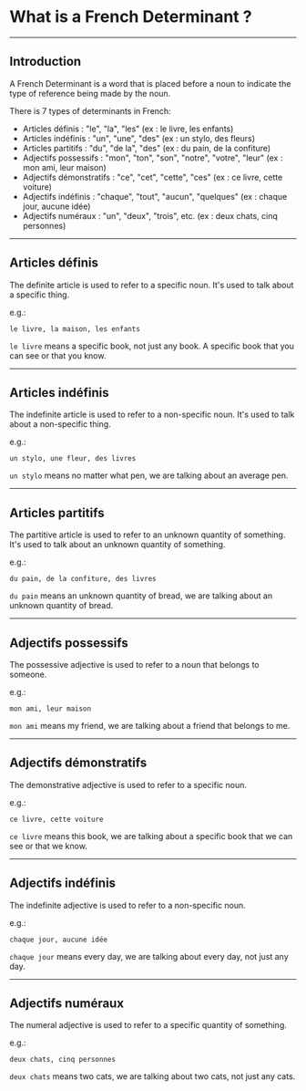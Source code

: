 # What is a French Determinant ?

---

## Introduction

A French Determinant is a word that is placed before a noun to indicate the type of reference being made by the noun.

There is 7 types of determinants in French:

- Articles définis : "le", "la", "les" (ex : le livre, les enfants)
- Articles indéfinis : "un", "une", "des" (ex : un stylo, des fleurs)
- Articles partitifs : "du", "de la", "des" (ex : du pain, de la confiture)
- Adjectifs possessifs : "mon", "ton", "son", "notre", "votre", "leur" (ex : mon ami, leur maison)
- Adjectifs démonstratifs : "ce", "cet", "cette", "ces" (ex : ce livre, cette voiture)
- Adjectifs indéfinis : "chaque", "tout", "aucun", "quelques" (ex : chaque jour, aucune idée)
- Adjectifs numéraux : "un", "deux", "trois", etc. (ex : deux chats, cinq personnes)

---

## Articles définis

The definite article is used to refer to a specific noun.
It's used to talk about a specific thing. 

e.g.:
```
le livre, la maison, les enfants
```

`le livre` means a specific book, not just any book. A specific book that you can see or that you know.

---

## Articles indéfinis

The indefinite article is used to refer to a non-specific noun.
It's used to talk about a non-specific thing.

e.g.:
```
un stylo, une fleur, des livres
```

`un stylo` means no matter what pen, we are talking about an average pen.

---

## Articles partitifs

The partitive article is used to refer to an unknown quantity of something.
It's used to talk about an unknown quantity of something.

e.g.:
```
du pain, de la confiture, des livres
```

`du pain` means an unknown quantity of bread, we are talking about an unknown quantity of bread.

---

## Adjectifs possessifs

The possessive adjective is used to refer to a noun that belongs to someone.

e.g.:
```
mon ami, leur maison
```

`mon ami` means my friend, we are talking about a friend that belongs to me.

---

## Adjectifs démonstratifs

The demonstrative adjective is used to refer to a specific noun.

e.g.:
```
ce livre, cette voiture
```

`ce livre` means this book, we are talking about a specific book that we can see or that we know.

---

## Adjectifs indéfinis

The indefinite adjective is used to refer to a non-specific noun.

e.g.:
```
chaque jour, aucune idée
```

`chaque jour` means every day, we are talking about every day, not just any day.

---

## Adjectifs numéraux

The numeral adjective is used to refer to a specific quantity of something.

e.g.:
```
deux chats, cinq personnes
```

`deux chats` means two cats, we are talking about two cats, not just any cats.